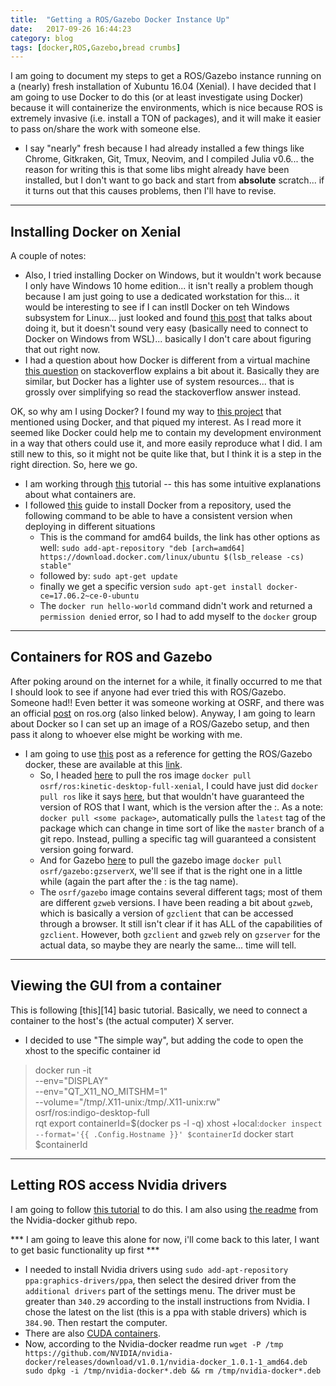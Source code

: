 ```yaml
---
title:  "Getting a ROS/Gazebo Docker Instance Up"
date:   2017-09-26 16:44:23
category: blog
tags: [docker,ROS,Gazebo,bread crumbs]
---
```

I am going to document my steps to get a ROS/Gazebo instance running on a (nearly) fresh installation of Xubuntu 16.04 (Xenial). I have decided that I am going to use Docker to do this (or at least investigate using Docker) because it will containerize the environments, which is nice because ROS is extremely invasive (i.e. install a TON of packages), and it will make it easier to pass on/share the work with someone else.

* I say "nearly" fresh because I had already installed a few things like Chrome, Gitkraken, Git, Tmux, Neovim, and I compiled Julia v0.6... the reason for writing this is that some libs might already have been installed, but I don't want to go back and start from **absolute** scratch... if it turns out that this causes problems, then I'll have to revise.


---

## Installing Docker on Xenial
A couple of notes:

* Also, I tried installing Docker on Windows, but it wouldn't work because I only have Windows 10 home edition... it isn't really a problem though because I am just going to use a dedicated workstation for this... it would be interesting to see if I can instll Docker on teh Windows subsystem for Linux... just looked and found [this post][8] that talks about doing it, but it doesn't sound very easy (basically need to connect to Docker on Windows from WSL)... basically I don't care about figuring that out right now.
* I had a question about how Docker is different from a virtual machine [this question][10] on stackoverflow explains a bit about it. Basically they are similar, but Docker has a lighter use of system resources... that is grossly over simplifying so read the stackoverflow answer instead.

OK, so why am I using Docker? I found my way to [this project][4] that mentioned using Docker, and that piqued my interest. As I read more it seemed like Docker could help me to contain my development environment in a way that others could use it, and more easily reproduce what I did. I am still new to this, so it might not be quite like that, but I think it is a step in the right direction. So, here we go.

* I am working through [this][3] tutorial -- this has some intuitive explanations about what containers are.
* I followed [this][1] guide to install Docker from a repository, used the following command to be able to have a consistent version when deploying in different situations
    * This is the command for amd64 builds, the link has other options as well: `sudo add-apt-repository "deb [arch=amd64] https://download.docker.com/linux/ubuntu $(lsb_release -cs) stable" `
   * followed by: `sudo apt-get update`
   * finally we get a specific version `sudo apt-get install docker-ce=17.06.2~ce-0-ubuntu`
   * The `docker run hello-world` command didn't work and returned a `permission denied` error, so I had to add myself to the `docker` group
   
---

## Containers for ROS and Gazebo
After poking around on the internet for a while, it finally occurred to me that I should look to see if anyone had ever tried this with ROS/Gazebo. Someone had!! Even better it was someone working at OSRF, and there was an official [post][2] on ros.org (also linked below). Anyway, I am going to learn about Docker so I can set up an image of a ROS/Gazebo setup, and then pass it along to whoever else might be working with me.

* I am going to use [this][2] post as a reference for getting the ROS/Gazebo docker, these are available at this [link][7].
    * So, I headed [here][5] to pull the ros image `docker pull osrf/ros:kinetic-desktop-full-xenial`, I could have just did `docker pull ros` like it says [here][9], but that wouldn't have guaranteed the version of ROS that I want, which is the version after the :. As a note: `docker pull <some package>`, automatically pulls the `latest` tag of the package which can change in time sort of like the `master` branch of a git repo. Instead, pulling a specific tag will guaranteed a consistent version going forward.
    * And for Gazebo [here][6] to pull the gazebo image `docker pull osrf/gazebo:gzserverX`, we'll see if that is the right one in a little while (again the part after the : is the tag name).
    * The `osrf/gazebo` image contains several different tags; most of them are different `gzweb` versions. I have been reading a bit about `gzweb`, which is basically a version of `gzclient` that can be accessed through a browser. It still isn't clear if it has ALL of the capabilities of `gzclient`. However, both `gzclient` and `gzweb` rely on `gzserver` for the actual data, so maybe they are nearly the same... time will tell.
    
---

## Viewing the GUI from a container

This is following [this][14] basic tutorial. Basically, we need to connect a container to the host's (the actual computer) X server.

* I decided to use "The simple way", but adding the code to open the xhost to the specific container id

> docker run -it \
    --env="DISPLAY" \
    --env="QT_X11_NO_MITSHM=1" \
    --volume="/tmp/.X11-unix:/tmp/.X11-unix:rw" \
    osrf/ros:indigo-desktop-full \
    rqt
export containerId=$(docker ps -l -q)
xhost +local:`docker inspect --format='{{ .Config.Hostname }}' $containerId`
docker start $containerId

---

## Letting ROS access Nvidia drivers

I am going to follow [this tutorial][11] to do this. I am also using [the readme][12] from the Nvidia-docker github repo.

*** I am going to leave this alone for now, i'll come back to this later, I want to get basic functionality up first ***

* I needed to install Nvidia drivers using `sudo add-apt-repository ppa:graphics-drivers/ppa`, then select the desired driver from the `additional drivers` part of the settings menu. The driver must be greater than `340.29` according to the install instructions from Nvidia. I chose the latest on the list (this is a ppa with stable drivers) which is `384.90`. Then restart the computer.
* There are also [CUDA containers][13]. 
* Now, according to the Nvidia-docker readme run `wget -P /tmp https://github.com/NVIDIA/nvidia-docker/releases/download/v1.0.1/nvidia-docker_1.0.1-1_amd64.deb
sudo dpkg -i /tmp/nvidia-docker*.deb && rm /tmp/nvidia-docker*.deb`


[1]: https://docs.docker.com/engine/installation/linux/docker-ce/ubuntu/#install-from-a-package
[2]: http://www.ros.org/news/2015/08/official-docker-hub-repo-for-ros-and-gazebo.html
[3]: https://docs.docker.com/get-started/
[4]: https://github.com/osrf/car_demo
[5]: https://hub.docker.com/r/osrf/ros/
[6]: https://hub.docker.com/r/osrf/gazebo/
[7]: https://hub.docker.com/u/osrf/
[8]: https://blog.jayway.com/2017/04/19/running-docker-on-bash-on-windows/
[9]: http://wiki.ros.org/docker/Tutorials/Docker
[10]: https://stackoverflow.com/questions/16047306/how-is-docker-different-from-a-normal-virtual-machine
[11]: http://wiki.ros.org/docker/Tutorials/Hardware%20Acceleration
[12]: https://github.com/NVIDIA/nvidia-docker
[13]: https://github.com/NVIDIA/nvidia-docker/wiki/CUDA#requirements
